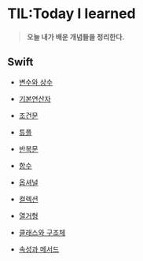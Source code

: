 # TIL:Today I learned

> #### **오늘 내가 배운 개념들을 정리한다.**

## Swift

- [변수와 상수](https://github.com/ios-Jay/TIL/blob/main/Swift-Basic/1.%EB%B3%80%EC%88%98%EC%99%80%20%EC%83%81%EC%88%98%20/%EB%B3%80%EC%88%98%EC%99%80%20%EC%83%81%EC%88%98.md)

- [기본연산자](https://github.com/ios-Jay/TIL/blob/main/Swift-Basic/2.%EA%B8%B0%EB%B3%B8%EC%97%B0%EC%82%B0%EC%9E%90/%EA%B8%B0%EB%B3%B8%EC%97%B0%EC%82%B0%EC%9E%90.md)

- [조건문](https://github.com/ios-Jay/TIL/blob/main/Swift-Basic/3.%EC%A1%B0%EA%B1%B4%EB%AC%B8/%EC%A1%B0%EA%B1%B4%EB%AC%B8.md)

- [튜플](https://github.com/ios-Jay/TIL/blob/main/Swift-Basic/4.%ED%8A%9C%ED%94%8C/%ED%8A%9C%ED%94%8C.md)

- [반복문](https://github.com/ios-Jay/TIL/blob/main/Swift-Basic/5.%EB%B0%98%EB%B3%B5%EB%AC%B8/%EB%B0%98%EB%B3%B5%EB%AC%B8.md)

- [함수](https://github.com/ios-Jay/TIL/blob/main/Swift-Basic/6.%ED%95%A8%EC%88%98/%ED%95%A8%EC%88%98.md)

- [옵셔널](https://github.com/ios-Jay/TIL/blob/main/Swift-Basic/7.%EC%98%B5%EC%85%94%EB%84%90/%EC%98%B5%EC%85%94%EB%84%90.md)

- [컬렉션]()

- [열거형](https://github.com/ios-Jay/TIL/blob/main/Swift-Basic/9.%EC%97%B4%EA%B1%B0%ED%98%95/%EC%97%B4%EA%B1%B0%ED%98%95.md)

- [클래스와 구조체](https://github.com/ios-Jay/TIL/blob/main/Swift-Basic/10.%ED%81%B4%EB%9E%98%EC%8A%A4%EC%99%80%20%EA%B5%AC%EC%A1%B0%EC%B2%B4/%ED%81%B4%EB%9E%98%EC%8A%A4%EC%99%80%20%EA%B5%AC%EC%A1%B0%EC%B2%B4.md)

- [속성과 메서드]()
